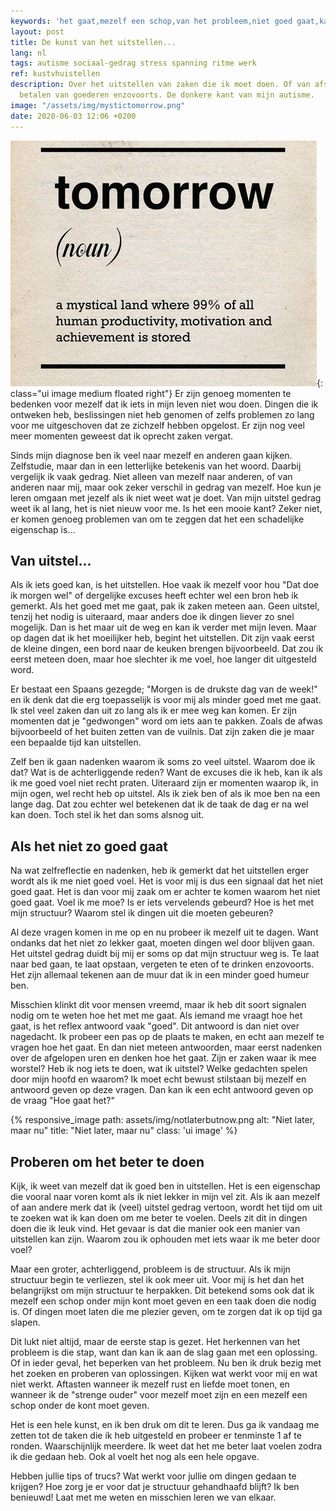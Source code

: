 ```yaml
---
keywords: 'het gaat,mezelf een schop,van het probleem,niet goed gaat,kan doen'
layout: post
title: De kunst van het uitstellen...
lang: nl
tags: autisme sociaal-gedrag stress spanning ritme werk
ref: kustvhuistellen
description: Over het uitstellen van zaken die ik moet doen. Of van afspraken, het
  betalen van goederen enzovoorts. De donkere kant van mijn autisme.
image: "/assets/img/mystictomorrow.png"
date: 2020-06-03 12:06 +0200
---
```

![Morgen is een mysterieus land, waar 99% van de motivatie en taken is.](/assets/img/mystictomorrow.png){: class="ui image medium floated right"}
Er zijn genoeg momenten te bedenken voor mezelf dat ik iets in mijn leven niet wou doen. Dingen die ik ontweken heb, beslissingen niet heb genomen of zelfs problemen zo lang voor me uitgeschoven dat ze zichzelf hebben opgelost. Er zijn nog veel meer momenten geweest dat ik oprecht zaken vergat.

Sinds mijn diagnose ben ik veel naar mezelf en anderen gaan kijken. Zelfstudie, maar dan in een letterlijke betekenis van het woord. Daarbij vergelijk ik vaak gedrag. Niet alleen van mezelf naar anderen, of van anderen naar mij, maar ook zeker verschil in gedrag van mezelf. Hoe kun je leren omgaan met jezelf als ik niet weet wat je doet. Van mijn uitstel gedrag weet ik al lang, het is niet nieuw voor me. Is het een mooie kant? Zeker niet, er komen genoeg problemen van om te zeggen dat het een schadelijke eigenschap is...

## Van uitstel...

Als ik iets goed kan, is het uitstellen. Hoe vaak ik mezelf voor hou "Dat doe ik morgen wel" of dergelijke excuses heeft echter wel een bron heb ik gemerkt. Als het goed met me gaat, pak ik zaken meteen aan. Geen uitstel, tenzij het nodig is uiteraard, maar anders doe ik dingen liever zo snel mogelijk. Dan is het maar uit de weg en kan ik verder met mijn leven. Maar op dagen dat ik het moeilijker heb, begint het uitstellen. Dit zijn vaak eerst de kleine dingen, een bord naar de keuken brengen bijvoorbeeld. Dat zou ik eerst meteen doen, maar hoe slechter ik me voel, hoe langer dit uitgesteld word.

Er bestaat een Spaans gezegde; "Morgen is de drukste dag van de week!" en ik denk dat die erg toepasselijk is voor mij als minder goed met me gaat. Ik stel veel zaken dan uit zo lang als ik er mee weg kan komen. Er zijn momenten dat je "gedwongen" word om iets aan te pakken. Zoals de afwas bijvoorbeeld of het buiten zetten van de vuilnis. Dat zijn zaken die je maar een bepaalde tijd kan uitstellen.

Zelf ben ik gaan nadenken waarom ik soms zo veel uitstel. Waarom doe ik dat? Wat is de achterliggende reden? Want de excuses die ik heb, kan ik als ik me goed voel niet recht praten. Uiteraard zijn er momenten waarop ik, in mijn ogen, wel recht heb op uitstel. Als ik ziek ben of als ik moe ben na een lange dag. Dat zou echter wel betekenen dat ik de taak de dag er na wel kan doen. Toch stel ik het dan soms alsnog uit.

## Als het niet zo goed gaat

Na wat zelfreflectie en nadenken, heb ik gemerkt dat het uitstellen erger wordt als ik me niet goed voel. Het is voor mij is dus een signaal dat het niet goed gaat. Het is dan voor mij zaak om er achter te komen waarom het niet goed gaat. Voel ik me moe? Is er iets vervelends gebeurd? Hoe is het met mijn structuur? Waarom stel ik dingen uit die moeten gebeuren?

Al deze vragen komen in me op en nu probeer ik mezelf uit te dagen. Want ondanks dat het niet zo lekker gaat, moeten dingen wel door blijven gaan. Het uitstel gedrag duidt bij mij er soms op dat mijn structuur weg is. Te laat naar bed gaan, te laat opstaan, vergeten te eten of te drinken enzovoorts. Het zijn allemaal tekenen aan de muur dat ik in een minder goed humeur ben.

Misschien klinkt dit voor mensen vreemd, maar ik heb dit soort signalen nodig om te weten hoe het met me gaat. Als iemand me vraagt hoe het gaat, is het reflex antwoord vaak "goed". Dit antwoord is dan niet over nagedacht. Ik probeer een pas op de plaats te maken, en echt aan mezelf te vragen hoe het gaat. En dan niet meteen antwoorden, maar eerst nadenken over de afgelopen uren en denken hoe het gaat. Zijn er zaken waar ik mee worstel? Heb ik nog iets te doen, wat ik uitstel? Welke gedachten spelen door mijn hoofd en waarom? Ik moet echt bewust stilstaan bij mezelf en antwoord geven op deze vragen. Dan kan ik een echt antwoord geven op de vraag "Hoe gaat het?"

{% responsive_image path: assets/img/notlaterbutnow.png alt: "Niet later, maar nu" title: "Niet later, maar nu" class: 'ui image' %}

## Proberen om het beter te doen

Kijk, ik weet van mezelf dat ik goed ben in uitstellen. Het is een eigenschap die vooral naar voren komt als ik niet lekker in mijn vel zit. Als ik aan mezelf of aan andere merk dat ik (veel) uitstel gedrag vertoon, wordt het tijd om uit te zoeken wat ik kan doen om me beter te voelen. Deels zit dit in dingen doen die ik leuk vind. Het gevaar is dat die manier ook een manier van uitstellen kan zijn. Waarom zou ik ophouden met iets waar ik me beter door voel?

Maar een groter, achterliggend, probleem is de structuur. Als ik mijn structuur begin te verliezen, stel ik ook meer uit. Voor mij is het dan het belangrijkst om mijn structuur te herpakken. Dit betekend soms ook dat ik mezelf een schop onder mijn kont moet geven en een taak doen die nodig is. Of dingen moet laten die me plezier geven, om te zorgen dat ik op tijd ga slapen.

Dit lukt niet altijd, maar de eerste stap is gezet. Het herkennen van het probleem is die stap, want dan kan ik aan de slag gaan met een oplossing. Of in ieder geval, het beperken van het probleem. Nu ben ik druk bezig met het zoeken en proberen van oplossingen. Kijken wat werkt voor mij en wat niet werkt. Aftasten wanneer ik mezelf rust en liefde moet tonen, en wanneer ik de "strenge ouder" voor mezelf moet zijn en een mezelf een schop onder de kont moet geven.

Het is een hele kunst, en ik ben druk om dit te leren. Dus ga ik vandaag me zetten tot de taken die ik heb uitgesteld en probeer er tenminste 1 af te ronden. Waarschijnlijk meerdere. Ik weet dat het me beter laat voelen zodra ik die gedaan heb. Ook al voelt het nog als een hele opgave.

Hebben jullie tips of trucs? Wat werkt voor jullie om dingen gedaan te krijgen? Hoe zorg je er voor dat je structuur gehandhaafd blijft? Ik ben benieuwd! Laat met me weten en misschien leren we van elkaar.
